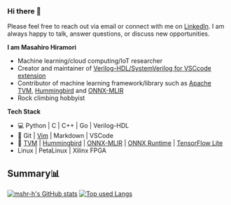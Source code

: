 ### Hi there 👋

Please feel free to reach out via email or connect with me on [LinkedIn](https://www.linkedin.com/in/masahiro-hiramori/). I am always happy to talk, answer questions, or discuss new opportunities.

**I am Masahiro Hiramori**

- Machine learning/cloud computing/IoT researcher
- Creator and maintainer of [Verilog-HDL/SystemVerilog for VSCcode extension](https://marketplace.visualstudio.com/items?itemName=mshr-h.VerilogHDL)
- Contributor of machine learning framework/library such as [Apache TVM](https://github.com/apache/tvm), [Hummingbird](https://github.com/microsoft/hummingbird) and [ONNX-MLIR](https://github.com/onnx/onnx-mlir)
- Rock climbing hobbyist

**Tech Stack**

- 💻  Python | C | C++ | Go | Verilog-HDL
- 🔧  Git | [Vim](https://github.com/mshr-h/dotfiles) | Markdown | VSCode
- 🤖 [TVM](https://github.com/apache/tvm) | [Hummingbird](https://github.com/microsoft/hummingbird) | [ONNX-MLIR](https://github.com/onnx/onnx-mlir) | [ONNX Runtime](https://github.com/microsoft/onnxruntime) | [TensorFlow Lite](https://www.tensorflow.org/lite)
- Linux | PetaLinux | Xilinx FPGA

## Summary📊

[![mshr-h's GitHub stats](https://github-readme-stats.vercel.app/api?username=mshr-h&count_private=true&show_icons=true&theme=tokyonight)](https://github.com/mshr-h/)
[![Top used Langs](https://github-readme-stats.vercel.app/api/top-langs/?username=mshr-h&layout=compact&theme=tokyonight)](https://github.com/mshr-h/)
